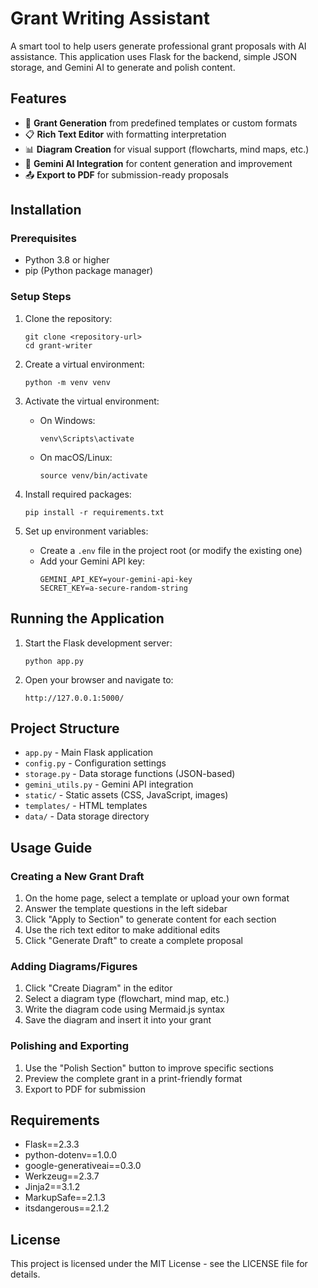 # Grant Writing Assistant

A smart tool to help users generate professional grant proposals with AI assistance. This application uses Flask for the backend, simple JSON storage, and Gemini AI to generate and polish content.

## Features

- 📝 **Grant Generation** from predefined templates or custom formats
- 📋 **Rich Text Editor** with formatting interpretation
- 📊 **Diagram Creation** for visual support (flowcharts, mind maps, etc.)
- 🤖 **Gemini AI Integration** for content generation and improvement
- 📤 **Export to PDF** for submission-ready proposals

## Installation

### Prerequisites

- Python 3.8 or higher
- pip (Python package manager)

### Setup Steps

1. Clone the repository:
   ```
   git clone <repository-url>
   cd grant-writer
   ```

2. Create a virtual environment:
   ```
   python -m venv venv
   ```

3. Activate the virtual environment:
   - On Windows:
     ```
     venv\Scripts\activate
     ```
   - On macOS/Linux:
     ```
     source venv/bin/activate
     ```

4. Install required packages:
   ```
   pip install -r requirements.txt
   ```

5. Set up environment variables:
   - Create a `.env` file in the project root (or modify the existing one)
   - Add your Gemini API key:
     ```
     GEMINI_API_KEY=your-gemini-api-key
     SECRET_KEY=a-secure-random-string
     ```

## Running the Application

1. Start the Flask development server:
   ```
   python app.py
   ```

2. Open your browser and navigate to:
   ```
   http://127.0.0.1:5000/
   ```

## Project Structure

- `app.py` - Main Flask application
- `config.py` - Configuration settings
- `storage.py` - Data storage functions (JSON-based)
- `gemini_utils.py` - Gemini API integration
- `static/` - Static assets (CSS, JavaScript, images)
- `templates/` - HTML templates
- `data/` - Data storage directory

## Usage Guide

### Creating a New Grant Draft

1. On the home page, select a template or upload your own format
2. Answer the template questions in the left sidebar
3. Click "Apply to Section" to generate content for each section
4. Use the rich text editor to make additional edits
5. Click "Generate Draft" to create a complete proposal

### Adding Diagrams/Figures

1. Click "Create Diagram" in the editor
2. Select a diagram type (flowchart, mind map, etc.)
3. Write the diagram code using Mermaid.js syntax
4. Save the diagram and insert it into your grant

### Polishing and Exporting

1. Use the "Polish Section" button to improve specific sections
2. Preview the complete grant in a print-friendly format
3. Export to PDF for submission

## Requirements

- Flask==2.3.3
- python-dotenv==1.0.0
- google-generativeai==0.3.0
- Werkzeug==2.3.7
- Jinja2==3.1.2
- MarkupSafe==2.1.3
- itsdangerous==2.1.2

## License

This project is licensed under the MIT License - see the LICENSE file for details.